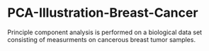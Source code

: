 # PCA-Illustration-Breast-Cancer

Principle component analysis is performed on a biological data set consisting of measurments on cancerous breast tumor samples. 
